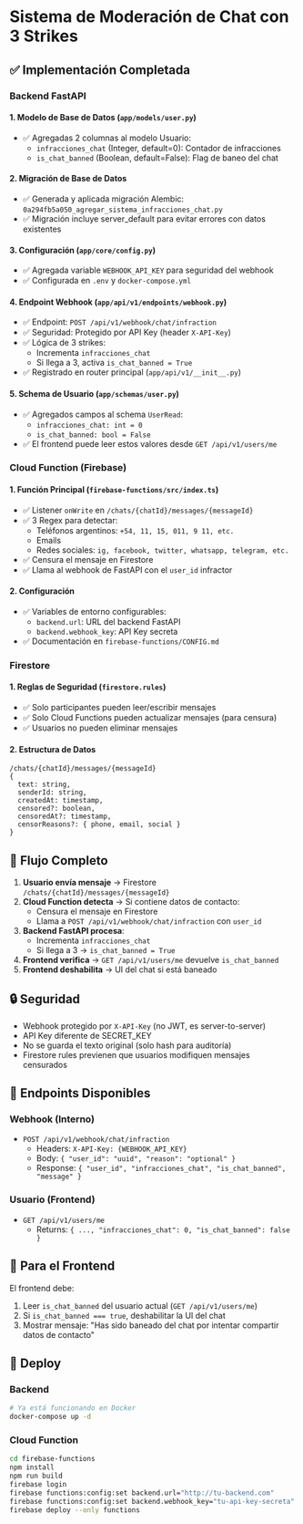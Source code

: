 # Sistema de Moderación de Chat con 3 Strikes

## ✅ Implementación Completada

### Backend FastAPI

#### 1. Modelo de Base de Datos (`app/models/user.py`)
- ✅ Agregadas 2 columnas al modelo Usuario:
  - `infracciones_chat` (Integer, default=0): Contador de infracciones
  - `is_chat_banned` (Boolean, default=False): Flag de baneo del chat

#### 2. Migración de Base de Datos
- ✅ Generada y aplicada migración Alembic: `0a294fb5a050_agregar_sistema_infracciones_chat.py`
- ✅ Migración incluye server_default para evitar errores con datos existentes

#### 3. Configuración (`app/core/config.py`)
- ✅ Agregada variable `WEBHOOK_API_KEY` para seguridad del webhook
- ✅ Configurada en `.env` y `docker-compose.yml`

#### 4. Endpoint Webhook (`app/api/v1/endpoints/webhook.py`)
- ✅ Endpoint: `POST /api/v1/webhook/chat/infraction`
- ✅ Seguridad: Protegido por API Key (header `X-API-Key`)
- ✅ Lógica de 3 strikes:
  - Incrementa `infracciones_chat`
  - Si llega a 3, activa `is_chat_banned = True`
- ✅ Registrado en router principal (`app/api/v1/__init__.py`)

#### 5. Schema de Usuario (`app/schemas/user.py`)
- ✅ Agregados campos al schema `UserRead`:
  - `infracciones_chat: int = 0`
  - `is_chat_banned: bool = False`
- ✅ El frontend puede leer estos valores desde `GET /api/v1/users/me`

### Cloud Function (Firebase)

#### 1. Función Principal (`firebase-functions/src/index.ts`)
- ✅ Listener `onWrite` en `/chats/{chatId}/messages/{messageId}`
- ✅ 3 Regex para detectar:
  - Teléfonos argentinos: `+54, 11, 15, 011, 9 11, etc.`
  - Emails
  - Redes sociales: `ig, facebook, twitter, whatsapp, telegram, etc.`
- ✅ Censura el mensaje en Firestore
- ✅ Llama al webhook de FastAPI con el `user_id` infractor

#### 2. Configuración
- ✅ Variables de entorno configurables:
  - `backend.url`: URL del backend FastAPI
  - `backend.webhook_key`: API Key secreta
- ✅ Documentación en `firebase-functions/CONFIG.md`

### Firestore

#### 1. Reglas de Seguridad (`firestore.rules`)
- ✅ Solo participantes pueden leer/escribir mensajes
- ✅ Solo Cloud Functions pueden actualizar mensajes (para censura)
- ✅ Usuarios no pueden eliminar mensajes

#### 2. Estructura de Datos
```
/chats/{chatId}/messages/{messageId}
{
  text: string,
  senderId: string,
  createdAt: timestamp,
  censored?: boolean,
  censoredAt?: timestamp,
  censorReasons?: { phone, email, social }
}
```

## 🚀 Flujo Completo

1. **Usuario envía mensaje** → Firestore `/chats/{chatId}/messages/{messageId}`
2. **Cloud Function detecta** → Si contiene datos de contacto:
   - Censura el mensaje en Firestore
   - Llama a `POST /api/v1/webhook/chat/infraction` con `user_id`
3. **Backend FastAPI procesa**:
   - Incrementa `infracciones_chat`
   - Si llega a 3 → `is_chat_banned = True`
4. **Frontend verifica** → `GET /api/v1/users/me` devuelve `is_chat_banned`
5. **Frontend deshabilita** → UI del chat si está baneado

## 🔒 Seguridad

- Webhook protegido por `X-API-Key` (no JWT, es server-to-server)
- API Key diferente de SECRET_KEY
- No se guarda el texto original (solo hash para auditoría)
- Firestore rules previenen que usuarios modifiquen mensajes censurados

## 📝 Endpoints Disponibles

### Webhook (Interno)
- `POST /api/v1/webhook/chat/infraction`
  - Headers: `X-API-Key: {WEBHOOK_API_KEY}`
  - Body: `{ "user_id": "uuid", "reason": "optional" }`
  - Response: `{ "user_id", "infracciones_chat", "is_chat_banned", "message" }`

### Usuario (Frontend)
- `GET /api/v1/users/me`
  - Returns: `{ ..., "infracciones_chat": 0, "is_chat_banned": false }`

## 🎯 Para el Frontend

El frontend debe:
1. Leer `is_chat_banned` del usuario actual (`GET /api/v1/users/me`)
2. Si `is_chat_banned === true`, deshabilitar la UI del chat
3. Mostrar mensaje: "Has sido baneado del chat por intentar compartir datos de contacto"

## 🔧 Deploy

### Backend
```bash
# Ya está funcionando en Docker
docker-compose up -d
```

### Cloud Function
```bash
cd firebase-functions
npm install
npm run build
firebase login
firebase functions:config:set backend.url="http://tu-backend.com"
firebase functions:config:set backend.webhook_key="tu-api-key-secreta"
firebase deploy --only functions
```
